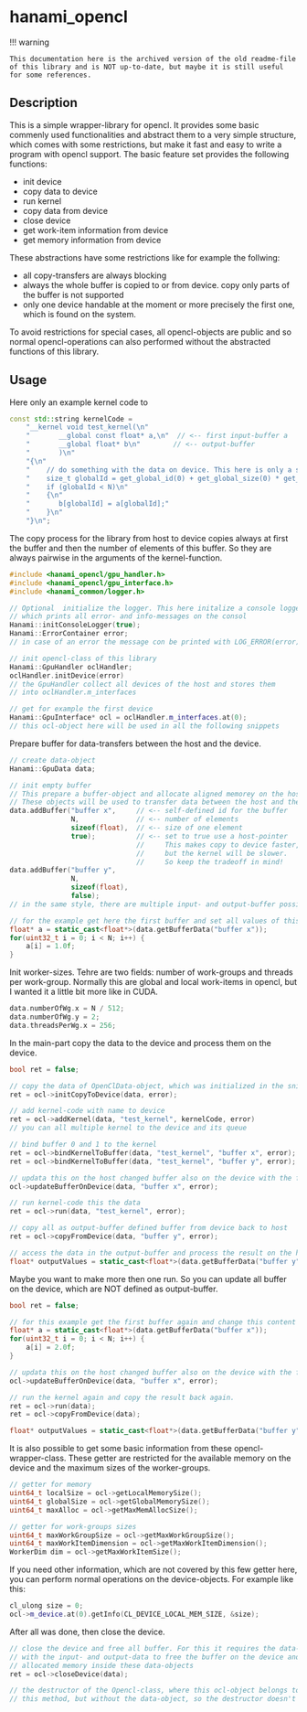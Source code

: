 # hanami_opencl

!!! warning

    This documentation here is the archived version of the old readme-file of this library and is NOT up-to-date, but maybe it is still useful for some references.

## Description

This is a simple wrapper-library for opencl. It provides some basic commenly used functionalities
and abstract them to a very simple structure, which comes with some restrictions, but make it fast
and easy to write a program with opencl support. The basic feature set provides the following
functions:

-   init device
-   copy data to device
-   run kernel
-   copy data from device
-   close device
-   get work-item information from device
-   get memory information from device

These abstractions have some restrictions like for example the follwing:

-   all copy-transfers are always blocking
-   always the whole buffer is copied to or from device. copy only parts of the buffer is not
    supported
-   only one device handable at the moment or more precisely the first one, which is found on the
    system.

To avoid restrictions for special cases, all opencl-objects are public and so normal
opencl-operations can also performed without the abstracted functions of this library.

## Usage

Here only an example kernel code to

```cpp
const std::string kernelCode =
    "__kernel void test_kernel(\n"
    "       __global const float* a,\n"  // <-- first input-buffer a
    "       __global float* b\n"        // <-- output-buffer
    "       )\n"
    "{\n"
    "    // do something with the data on device. This here is only a stupid useless example."
    "    size_t globalId = get_global_id(0) + get_global_size(0) * get_global_id(1);\n"
    "    if (globalId < N)\n"
    "    {\n"
    "       b[globalId] = a[globalId];"
    "    }\n"
    "}\n";
```

The copy process for the library from host to device copies always at first the buffer and then the
number of elements of this buffer. So they are always pairwise in the arguments of the
kernel-function.

```cpp
#include <hanami_opencl/gpu_handler.h>
#include <hanami_opencl/gpu_interface.h>
#include <hanami_common/logger.h>

// Optional  initialize the logger. This here initalize a console logger,
// which prints all error- and info-messages on the consol
Hanami::initConsoleLogger(true);
Hanami::ErrorContainer error;
// in case of an error the message con be printed with LOG_ERROR(error)

// init opencl-class of this library
Hanami::GpuHandler oclHandler;
oclHandler.initDevice(error)
// the GpuHandler collect all devices of the host and stores them
// into oclHandler.m_interfaces

// get for example the first device
Hanami::GpuInterface* ocl = oclHandler.m_interfaces.at(0);
// this ocl-object here will be used in all the following snippets
```

Prepare buffer for data-transfers between the host and the device.

```cpp
// create data-object
Hanami::GpuData data;

// init empty buffer
// This prepare a buffer-object and allocate aligned memorey on the host.
// These objects will be used to transfer data between the host and the device.
data.addBuffer("buffer x",     // <-- self-defined id for the buffer
               N,              // <-- number of elements
               sizeof(float),  // <-- size of one element
               true);          // <-- set to true use a host-pointer
                               //     This makes copy to device faster,
                               //     but the kernel will be slower.
                               //     So keep the tradeoff in mind!
data.addBuffer("buffer y",
               N,
               sizeof(float),
               false);
// in the same style, there are multiple input- and output-buffer possible

// for the example get here the first buffer and set all values of this buffer to 1.0
float* a = static_cast<float*>(data.getBufferData("buffer x"));
for(uint32_t i = 0; i < N; i++) {
    a[i] = 1.0f;
}
```

Init worker-sizes. Tehre are two fields: number of work-groups and threads per work-group. Normally
this are global and local work-items in opencl, but I wanted it a little bit more like in CUDA.

```cpp
data.numberOfWg.x = N / 512;
data.numberOfWg.y = 2;
data.threadsPerWg.x = 256;
```

In the main-part copy the data to the device and process them on the device.

```cpp
bool ret = false;

// copy the data of OpenClData-object, which was initialized in the snipped before
ret = ocl->initCopyToDevice(data, error);

// add kernel-code with name to device
ret = ocl->addKernel(data, "test_kernel", kernelCode, error)
// you can all multiple kernel to the device and its queue

// bind buffer 0 and 1 to the kernel
ret = ocl->bindKernelToBuffer(data, "test_kernel", "buffer x", error);
ret = ocl->bindKernelToBuffer(data, "test_kernel", "buffer y", error);

// updata this on the host changed buffer also on the device with the following command
ocl->updateBufferOnDevice(data, "buffer x", error);

// run kernel-code this the data
ret = ocl->run(data, "test_kernel", error);

// copy all as output-buffer defined buffer from device back to host
ret = ocl->copyFromDevice(data, "buffer y", error);

// access the data in the output-buffer and process the result on the host
float* outputValues = static_cast<float*>(data.getBufferData("buffer y"));
```

Maybe you want to make more then one run. So you can update all buffer on the device, which are NOT
defined as output-buffer.

```cpp
bool ret = false;

// for this example get the first buffer again and change this content
float* a = static_cast<float*>(data.getBufferData("buffer x"));
for(uint32_t i = 0; i < N; i++) {
    a[i] = 2.0f;
}

// updata this on the host changed buffer also on the device with the following command
ocl->updateBufferOnDevice(data, "buffer x", error);

// run the kernel again and copy the result back again.
ret = ocl->run(data);
ret = ocl->copyFromDevice(data);

float* outputValues = static_cast<float*>(data.getBufferData("buffer y"));
```

It is also possible to get some basic information from these opencl-wrapper-class. These getter are
restricted for the available memory on the device and the maximum sizes of the worker-groups.

```cpp
// getter for memory
uint64_t localSize = ocl->getLocalMemorySize();
uint64_t globalSize = ocl->getGlobalMemorySize();
uint64_t maxAlloc = ocl->getMaxMemAllocSize();

// getter for work-groups sizes
uint64_t maxWorkGroupSize = ocl->getMaxWorkGroupSize();
uint64_t maxWorkItemDimension = ocl->getMaxWorkItemDimension();
WorkerDim dim = ocl->getMaxWorkItemSize();
```

If you need other information, which are not covered by this few getter here, you can perform normal
operations on the device-objects. For example like this:

```cpp
cl_ulong size = 0;
ocl->m_device.at(0).getInfo(CL_DEVICE_LOCAL_MEM_SIZE, &size);
```

After all was done, then close the device.

```cpp
// close the device and free all buffer. For this it requires the data-object
// with the input- and output-data to free the buffer on the device and free the
// allocated memory inside these data-objects
ret = ocl->closeDevice(data);

// the destructor of the Opencl-class, where this ocl-object belongs to, also calls
// this method, but without the data-object, so the destructor doesn't free the memory.
```
